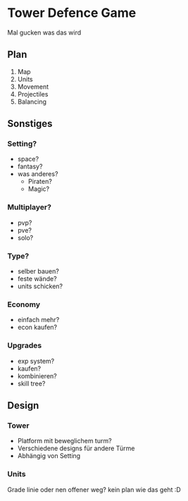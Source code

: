 # Tower Defence Game

Mal gucken was das wird


## Plan
1. Map
2. Units
3. Movement
4. Projectiles
5. Balancing

## Sonstiges

### Setting?
- space?
- fantasy?
- was anderes?
    - Piraten?
    - Magic?

### Multiplayer?
- pvp?
- pve? 
- solo?

### Type?
- selber bauen?
- feste wände?
- units schicken?

### Economy
- einfach mehr?
- econ kaufen?

### Upgrades
- exp system?
- kaufen?
- kombinieren?
- skill tree?

## Design

### Tower
- Platform mit beweglichem turm?
- Verschiedene designs für andere Türme
- Abhängig von Setting

### Units
Grade linie oder nen offener weg? kein plan wie das geht :D
